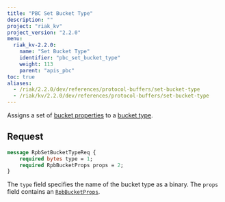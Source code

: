 ```yaml
---
title: "PBC Set Bucket Type"
description: ""
project: "riak_kv"
project_version: "2.2.0"
menu:
  riak_kv-2.2.0:
    name: "Set Bucket Type"
    identifier: "pbc_set_bucket_type"
    weight: 113
    parent: "apis_pbc"
toc: true
aliases:
  - /riak/2.2.0/dev/references/protocol-buffers/set-bucket-type
  - /riak/kv/2.2.0/dev/references/protocol-buffers/set-bucket-type
---
```


Assigns a set of [bucket properties](/riak/kv/2.2.0/developing/api/protocol-buffers/set-bucket-props) to a
[bucket type](/riak/kv/2.2.0/developing/usage/bucket-types).

## Request

```protobuf
message RpbSetBucketTypeReq {
    required bytes type = 1;
    required RpbBucketProps props = 2;
}
```

The `type` field specifies the name of the bucket type as a binary. The
`props` field contains an [`RpbBucketProps`](/riak/kv/2.2.0/developing/api/protocol-buffers/get-bucket-props).
